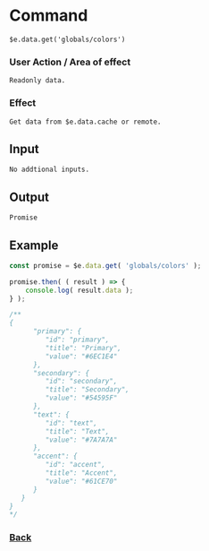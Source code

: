 # Command
  `$e.data.get('globals/colors')`

### User Action / Area of effect
    Readonly data.
     
### Effect
    Get data from $e.data.cache or remote.

## Input
    No addtional inputs.

## Output
    Promise

## Example
```javascript
const promise = $e.data.get( 'globals/colors' );

promise.then( ( result ) => {
    console.log( result.data );
} );

/**
{
      "primary": {
         "id": "primary",
         "title": "Primary",
         "value": "#6EC1E4"
      },
      "secondary": {
         "id": "secondary",
         "title": "Secondary",
         "value": "#54595F"
      },
      "text": {
         "id": "text",
         "title": "Text",
         "value": "#7A7A7A"
      },
      "accent": {
         "id": "accent",
         "title": "Accent",
         "value": "#61CE70"
      }
   }
}
*/
```
### [Back](usability.index.md) 
